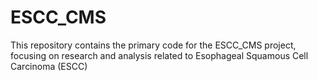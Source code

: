 # ESCC_CMS
This repository contains the primary code for the ESCC_CMS project, focusing on research and analysis related to Esophageal Squamous Cell Carcinoma (ESCC)
